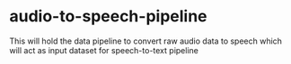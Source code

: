 # audio-to-speech-pipeline
This will hold the data pipeline to convert raw audio data to speech which will act as input dataset for speech-to-text pipeline
